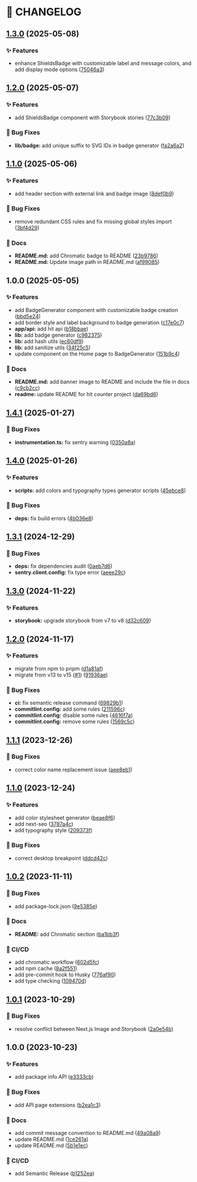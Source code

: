 # 🚦 CHANGELOG

## [1.3.0](https://github.com/HanSeongLee/hit-counter/compare/v1.2.0...v1.3.0) (2025-05-08)

### ✨ Features

* enhance ShieldsBadge with customizable label and message colors, and add display mode options ([75046a3](https://github.com/HanSeongLee/hit-counter/commit/75046a35d42d5a77d818aa8abca7eb4eefa733dd))

## [1.2.0](https://github.com/HanSeongLee/hit-counter/compare/v1.1.0...v1.2.0) (2025-05-07)

### ✨ Features

* add ShieldsBadge component with Storybook stories ([77c3b09](https://github.com/HanSeongLee/hit-counter/commit/77c3b09bda745dddf46c19ab7b5098f8725d3e71))

### 🐛 Bug Fixes

* **lib/badge:** add unique suffix to SVG IDs in badge generator ([fa2a6a2](https://github.com/HanSeongLee/hit-counter/commit/fa2a6a27c8363479a879ea05d71a76aa810ca67c))

## [1.1.0](https://github.com/HanSeongLee/hit-counter/compare/v1.0.0...v1.1.0) (2025-05-06)

### ✨ Features

* add header section with external link and badge image ([8def0b9](https://github.com/HanSeongLee/hit-counter/commit/8def0b9164d051dc8c65af672769f0927713bf29))

### 🐛 Bug Fixes

* remove redundant CSS rules and fix missing global styles import ([3bf4d29](https://github.com/HanSeongLee/hit-counter/commit/3bf4d2961e4988aaabe7b193af2194f0e04320f2))

### 📝 Docs

* **README.md:** add Chromatic badge to README ([23b9786](https://github.com/HanSeongLee/hit-counter/commit/23b9786897d4ed14f7d0b73031aa834fd8545f64))
* **README.md:** Update image path in README.md ([af99085](https://github.com/HanSeongLee/hit-counter/commit/af99085ce8071526d5db7904d6dfbcb6e1b46c86))

## 1.0.0 (2025-05-05)

### ✨ Features

* add BadgeGenerator component with customizable badge creation ([bbd5e24](https://github.com/HanSeongLee/hit-counter/commit/bbd5e240834ebaf9ae6fbe5569a3fda4d2878bd6))
* add border style and label background to badge generation ([c17e0c7](https://github.com/HanSeongLee/hit-counter/commit/c17e0c7ff8803f1f65dba9217d1b984bb4558215))
* **app/api:** add hit api ([b18bbae](https://github.com/HanSeongLee/hit-counter/commit/b18bbaec51b028fad0889f498d1153ade4b2251f))
* **lib:** add badge generator ([c982375](https://github.com/HanSeongLee/hit-counter/commit/c982375666e0a2918f36b4c8f4f873095d039a9e))
* **lib:** add hash utils ([ec60df9](https://github.com/HanSeongLee/hit-counter/commit/ec60df9b712a265f16ca7507ad62c2ae10134046))
* **lib:** add sanitize utils ([34f25c5](https://github.com/HanSeongLee/hit-counter/commit/34f25c5a7f59742e892e995be47ae97fa1d7fe66))
* update component on the Home page to BadgeGenerator ([151b9c4](https://github.com/HanSeongLee/hit-counter/commit/151b9c451d984b51e2b3e48ee54320c627bede16))

### 📝 Docs

* **README.md:** add banner image to README and include the file in docs ([c9cb2cc](https://github.com/HanSeongLee/hit-counter/commit/c9cb2ccd89e9ea6e41f3bffb11eb5797c2b4cec7))
* **readme:** update README for hit counter project ([da69bd6](https://github.com/HanSeongLee/hit-counter/commit/da69bd692dc298ac024edc0457cdc84db1f9b8ac))

## [1.4.1](https://github.com/HanSeongLee/frontend-mentor-nextjs-ts-template/compare/v1.4.0...v1.4.1) (2025-01-27)

### 🐛 Bug Fixes

* **instrumentation.ts:** fix sentry warning ([0350a8a](https://github.com/HanSeongLee/frontend-mentor-nextjs-ts-template/commit/0350a8a32ee6cf412183b6cc021b1665ab852cf6))

## [1.4.0](https://github.com/HanSeongLee/frontend-mentor-nextjs-ts-template/compare/v1.3.1...v1.4.0) (2025-01-26)

### ✨ Features

* **scripts:** add colors and typography types generator scripts ([45ebce8](https://github.com/HanSeongLee/frontend-mentor-nextjs-ts-template/commit/45ebce8be2497133e087418a33f88878c65811a4))

### 🐛 Bug Fixes

* **deps:** fix build errors ([4b036e8](https://github.com/HanSeongLee/frontend-mentor-nextjs-ts-template/commit/4b036e8a2490f906b0733376ef4d9a8f042fb6a8))

## [1.3.1](https://github.com/HanSeongLee/frontend-mentor-nextjs-ts-template/compare/v1.3.0...v1.3.1) (2024-12-29)

### 🐛 Bug Fixes

* **deps:** fix dependencies audit ([0aeb7d6](https://github.com/HanSeongLee/frontend-mentor-nextjs-ts-template/commit/0aeb7d6cc561e7634069c2f36dda6ade45f95f37))
* **sentry.client.config:** fix type error ([aeee29c](https://github.com/HanSeongLee/frontend-mentor-nextjs-ts-template/commit/aeee29c1ddf0ef274646d6ed8c5d8c0f166e852f))

## [1.3.0](https://github.com/HanSeongLee/frontend-mentor-nextjs-ts-template/compare/v1.2.0...v1.3.0) (2024-11-22)

### ✨ Features

* **storybook:** upgrade storybook from v7 to v8 ([d32c609](https://github.com/HanSeongLee/frontend-mentor-nextjs-ts-template/commit/d32c6095a65aa89633a2da803144791c3de87cf3))

## [1.2.0](https://github.com/HanSeongLee/frontend-mentor-nextjs-ts-template/compare/v1.1.1...v1.2.0) (2024-11-17)

### ✨ Features

* migrate from npm to pnpm ([d1a81af](https://github.com/HanSeongLee/frontend-mentor-nextjs-ts-template/commit/d1a81afadff3090c5e6ccade6665ff3e8913ab13))
* migrate from v13 to v15 ([#1](https://github.com/HanSeongLee/frontend-mentor-nextjs-ts-template/issues/1)) ([91936ae](https://github.com/HanSeongLee/frontend-mentor-nextjs-ts-template/commit/91936aeb74318962094c27c0ed8fa61384102b69))

### 🐛 Bug Fixes

* **ci:** fix semantic release command ([69829b1](https://github.com/HanSeongLee/frontend-mentor-nextjs-ts-template/commit/69829b1a5669ff595084d63556860b983085b7f8))
* **commitlint.config:** add some rules ([211596c](https://github.com/HanSeongLee/frontend-mentor-nextjs-ts-template/commit/211596cad7f49aac93a8b98da7e469f8176bddc5))
* **commitlint.config:** disable some rules ([4616f7a](https://github.com/HanSeongLee/frontend-mentor-nextjs-ts-template/commit/4616f7a237af17b189550c3714243989242150ab))
* **commitlint.config:** remove some rules ([1569c5c](https://github.com/HanSeongLee/frontend-mentor-nextjs-ts-template/commit/1569c5c0d0bc23265ef2def798290db89db091b1))

## [1.1.1](https://github.com/HanSeongLee/frontend-mentor-nextjs-ts-template/compare/v1.1.0...v1.1.1) (2023-12-26)


### 🐛 Bug Fixes

* correct color name replacement issue ([aee8eb1](https://github.com/HanSeongLee/frontend-mentor-nextjs-ts-template/commit/aee8eb17a4e11ec376d483a7e8bbf40ab8c52b7f))

## [1.1.0](https://github.com/HanSeongLee/frontend-mentor-nextjs-ts-template/compare/v1.0.2...v1.1.0) (2023-12-24)


### ✨ Features

* add color stylesheet generator ([beae8f6](https://github.com/HanSeongLee/frontend-mentor-nextjs-ts-template/commit/beae8f65c87a50517835b7fb5cfd3ff541c40ad1))
* add next-seo ([3787a4c](https://github.com/HanSeongLee/frontend-mentor-nextjs-ts-template/commit/3787a4c689455c6c6c3be2fc11c22cb78447e93c))
* add typography style ([209373f](https://github.com/HanSeongLee/frontend-mentor-nextjs-ts-template/commit/209373f4fc68c7510bff4ea56f2b79a1fd5ff80f))


### 🐛 Bug Fixes

* correct desktop breakpoint ([ddcd42c](https://github.com/HanSeongLee/frontend-mentor-nextjs-ts-template/commit/ddcd42ca62c1476f20b6511f7b1ad0d7c4c31e67))

## [1.0.2](https://github.com/HanSeongLee/frontend-mentor-nextjs-ts-template/compare/v1.0.1...v1.0.2) (2023-11-11)


### 🐛 Bug Fixes

* add package-lock.json ([9e5385e](https://github.com/HanSeongLee/frontend-mentor-nextjs-ts-template/commit/9e5385e715f86f8319fdaafeb669afb886d4e703))


### 📝 Docs

* **README:** add Chromatic section ([ba1bb3f](https://github.com/HanSeongLee/frontend-mentor-nextjs-ts-template/commit/ba1bb3ff91bdbf410786723c9dad34427aa62ebe))


### 💫 CI/CD

* add chromatic workflow ([602d5fc](https://github.com/HanSeongLee/frontend-mentor-nextjs-ts-template/commit/602d5fc802bb34e240a25bcb8144ce9cc72aa895))
* add npm cache ([8a2f551](https://github.com/HanSeongLee/frontend-mentor-nextjs-ts-template/commit/8a2f5511de877bfddf300b66118c036d97488f27))
* add pre-commit hook to Husky ([776af90](https://github.com/HanSeongLee/frontend-mentor-nextjs-ts-template/commit/776af9056c7d218501a22fa48e2a75071b9b500f))
* add type checking ([109470d](https://github.com/HanSeongLee/frontend-mentor-nextjs-ts-template/commit/109470d6b38921bbf86eb7c94eb7844cba428d73))

## [1.0.1](https://github.com/HanSeongLee/frontend-mentor-nextjs-ts-template/compare/v1.0.0...v1.0.1) (2023-10-29)


### 🐛 Bug Fixes

* resolve conflict between Next.js Image and Storybook ([2a0e54b](https://github.com/HanSeongLee/frontend-mentor-nextjs-ts-template/commit/2a0e54b24b0aaecdef0c87b52cbcc20655249f91))

## 1.0.0 (2023-10-23)


### ✨ Features

* add package info API ([e3333cb](https://github.com/HanSeongLee/frontend-mentor-nextjs-ts-template/commit/e3333cb09e78062105cc1c0a78be551aef3c5cc9))


### 🐛 Bug Fixes

* add API page extensions ([b2ea1c3](https://github.com/HanSeongLee/frontend-mentor-nextjs-ts-template/commit/b2ea1c30324ed831a5bf0255de753734a2385e50))


### 📝 Docs

* add commit message convention to README.md ([49a08a9](https://github.com/HanSeongLee/frontend-mentor-nextjs-ts-template/commit/49a08a98e994284d870e1ab0dcd489ba8344e13f))
* update README.md ([1ce261a](https://github.com/HanSeongLee/frontend-mentor-nextjs-ts-template/commit/1ce261a83960f133c42c11d021f317c05811be66))
* update README.md ([5b1e1ec](https://github.com/HanSeongLee/frontend-mentor-nextjs-ts-template/commit/5b1e1ecce38b65cba53eca60776c7a4495fd3988))


### 💫 CI/CD

* add Semantic Release ([b1252ea](https://github.com/HanSeongLee/frontend-mentor-nextjs-ts-template/commit/b1252eab37034594d9d94a4a4953d89d70244f4e))
